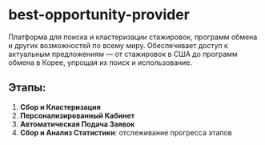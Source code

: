 # best-opportunity-provider
Платформа для поиска и кластеризации стажировок, программ обмена и других возможностей по всему миру. Обеспечивает доступ к актуальным предложениям — от стажировок в США до программ обмена в Корее, упрощая их поиск и использование.

## Этапы:
1. **Сбор и Кластеризация**
2. **Персонализированный Кабинет**
3. **Автоматическая Подача Заявок**
4. **Сбор и Анализ Статистики**: отслеживание прогресса этапов

